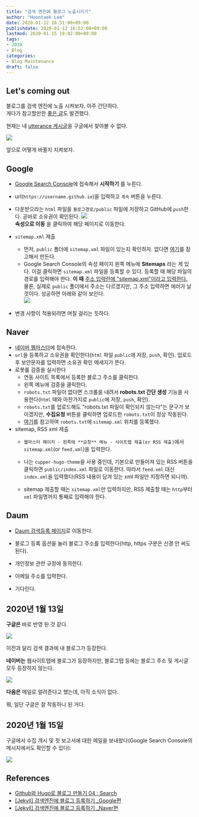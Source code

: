```yaml
---
title: "검색 엔진에 블로그 노출시키기"
author: "Hoontaek Lee"
date: 2020-01-12 16:51:00+09:00
publishdate: 2020-01-12 16:52:00+09:00
lastmod: 2020-01-15 19:02:00+09:00
tags:
- 2020
- Blog
categories:
- Blog Maintenance
draft: false
---
```


## Let's coming out
블로그를 검색 엔진에 노출 시켜보자. 아주 간단하다.  
게다가 참고할만한 [좋은 글](https://tinnia.github.io/blog/post4/)도 발견했다.

현재는 내 [utterance 게시글](/en/posts/20200101_add_utterances)을 구글에서 찾아볼 수 없다.

![](/en/posts/20200112_검색엔진노출/20200112_검색엔진노출_fig1.jpg)

앞으로 어떻게 바뀔지 지켜보자.



## Google

- [Google Search Console](https://search.google.com/search-console/about?hl=ko)에 접속해서 **시작하기** 를 누른다.

- url(`https://username.github.io`)을 입력하고 `계속` 버튼을 누른다.

- 다운받으라는 `html` 파일을 `블로그경로/public` 파일에 저장하고 GitHub에 `push`한다. 곧바로 소유권이 확인된다. ![](/en/posts/20200112_검색엔진노출/20200112_검색엔진노출_fig2.jpg)  
  **속성으로 이동** 을 클릭하여 해당 페이지로 이동한다.
  
- `sitemap.xml` 제출
  
  - 먼저, `public` 폴더에 `sitemap.xml` 파일이 있는지 확인하자. 없다면 [여기](https://tinnia.github.io/blog/post4/)를 참고해서 만든다.
  - Google Search Console의 속성 페이지 왼쪽 메뉴에 **Sitemaps** 라는 게 있다. 이걸 클릭하면 `sitemap.xml` 파일을 등록할 수 있다. 등록할 때 해당 파일의 경로를 입력해야 한다. **이 때** <u>주소 입력란에 "sitemap.xml"이라고 입력한다.</u> 물론, 실제로 `public` 폴더에서 주소는 다르겠지만, 그 주소 입력하면 에러가 날 것이다. 성공하면 아래와 같이 보인다.  
  ![](/en/posts/20200112_검색엔진노출/20200112_검색엔진노출_fig3.jpg)
  
- 변경 사항이 적용되려면 며칠 걸리는 듯하다.

  

## Naver

- [네이버 웹마스터](https://searchadvisor.naver.com/console/wmt/board)에 접속한다.
- `url`을 등록하고 소유권을 확인한다(`html` 파일 `public`에 저장, `push`, 확인). 업로드 후 보안문자를 입력하면 소유권 확인 메세지가 뜬다.
- 로봇룰 검증을 실시한다
  - 연동 사이트 목록에서 등록한 블로그 주소를 클릭한다.
  - 왼쪽 메뉴에 검증을 클릭한다.
  - `robots.txt` 파일이 없다면 스크롤을 내려서 **robots.txt 간단 생성** 기능을 사용한다(`html` 때와 마찬가지로 `public`에 저장, `push`, 확인).
  - `robots.txt`를 업로드해도 "robots.txt 파일이 확인되지 않는다"는 문구가 보이겠지만, **수집요청** 버튼을 클릭하면 업로드한 `robots.txt`이 정상 작동된다.
  - [여기](https://gmlwjd9405.github.io/2017/10/20/include-blog-in-a-GoogleSearchEngine.html)를 참고하여 `robots.txt`에 `sitemap.xml` 위치를 등록했다.
- sitemap, RSS xml 제출
  - `웹마스터 페이지 - 왼쪽에 **요청** 메뉴 - 사이트맵 제출(or RSS 제출)`에서 `sitemap.xml`(or `feed.xml`)을 입력한다.
  
  - 나는 `cupper-hugo-theme`을 사용 중인데, 기본으로 만들어져 있는 RSS 버튼을 클릭하면 `public/index.xml` 파일로 이동한다. 따라서 `feed.xml` 대신 `index.xml`을 입력했다(RSS 내용이 담겨 있는 xml 파일만 지정하면 되니까).
  
  - sitemap 제출할 때는 `sitemap.xml`만 입력하지만, RSS 제출할 때는 `http`부터 `xml` 파일명까지 통째로 입력해야 한다.
  
    

## Daum

- [Daum 검색등록 페이지](https://register.search.daum.net/index.daum)로 이동한다.

- 블로그 등록 옵션을 눌러 블로그 주소를 입력한다(http, https 구분은 신경 안 써도 된다).

- 개인정보 관련 규정에 동의한다.

- 이메일 주소를 입력한다.

- 기다린다.

  

## 2020년 1월 13일

**구글은** 바로 반영 된 것 같다.

![](/en/posts/20200112_검색엔진노출/20200112_검색엔진노출_fig4.jpg)

이전과 달리 검색 결과에 내 블로그가 등장한다.

**네이버는** 웹사이트탭에 블로그가 등장하지만, 블로그탭 등에는 블로그 주소 및 게시글 모두 등장하지 않는다.

![](/en/posts/20200112_검색엔진노출/20200112_검색엔진노출_fig5.jpg)

**다음은** 메일로 알려준다고 했는데, 아직 소식이 없다.

뭐, 일단 구글은 잘 작동하니 된 거다.



## 2020년 1월 15일

구글에서 수집 개시 및 첫 보고서에 대한 메일을 보내왔다(Google Search Console의 메시지에서도 확인할 수 있다):

![](/en/posts/20200112_검색엔진노출/20200112_검색엔진노출_fig6.jpg)



## References

- [Github와 Hugo로 블로그 만들기 04 : Search](https://tinnia.github.io/blog/post4/)
- [[Jekyll] 검색엔진에 블로그 등록하기 _Google편](https://gmlwjd9405.github.io/2017/10/20/include-blog-in-a-GoogleSearchEngine.html)
- [[Jekyll] 검색엔진에 블로그 등록하기 _Naver편](https://gmlwjd9405.github.io/2017/10/21/include-blog-in-a-NaverSearchEngine.html)
